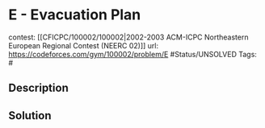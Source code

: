 # E - Evacuation Plan

contest: [[CFICPC/100002/100002|2002-2003 ACM-ICPC Northeastern European Regional Contest (NEERC 02)]]
url: https://codeforces.com/gym/100002/problem/E
#Status/UNSOLVED
Tags: #

## Description

## Solution

